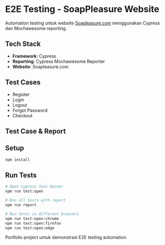 # E2E Testing - SoapPleasure Website

Automation testing untuk website [Soapleasure.com](https://soapleasure.com/) menggunakan Cypress dan Mochawesome reporting.

## Tech Stack
- **Framework**: Cypress
- **Reporting**: Cypress Mochawesome Reporter
- **Website**: Soapleasure.com

## Test Cases
- Register
- Login
- Logout  
- Forgot Password
- Checkout

## Test Case & Report

## Setup
```bash
npm install
```

## Run Tests
```bash
# Open Cypress Test Runner
npm run test:open

# Run all tests with report
npm run report

# Run tests in different browsers
npm run test:open:chrome
npm run test:open:firefox
npm run test:open:edge
```

Portfolio project untuk demonstrasi E2E testing automation.
